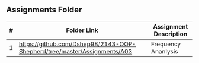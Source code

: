 ##  Assignments Folder

|   #   | Folder Link | Assignment Description |
| :---: | ----------- | ---------------------- |
|  1    |https://github.com/Dshep98/2143-OOP-Shepherd/tree/master/Assignments/A03 | Frequency Ananlysis
